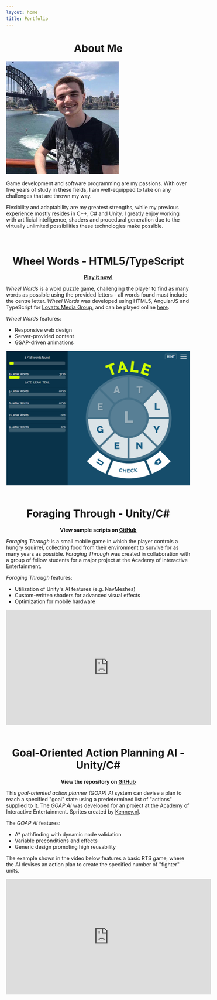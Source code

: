 ```yaml
---
layout: home
title: Portfolio
---
```


<div style="text-align: center"><h1><strong>About Me</strong></h1></div>

<div class="portrait"><img src="assets/img/portrait.png" alt="David Cagnacci"></div>

Game development and software programming are my passions. With over five years of study in these fields, I am well-equipped to take on any challenges that are thrown my way.

Flexibility and adaptability are my greatest strengths, while my previous experience mostly resides in C++, C# and Unity. I greatly enjoy working with artificial intelligence, shaders and procedural generation due to the virtually unlimited possibilities these technologies make possible.

<br />

<div style="text-align: center"><h1><strong>Wheel Words</strong> - HTML5/TypeScript</h1></div>

<div style="text-align: center"><p><strong><a href="https://lovattspuzzles.com/online-puzzles-competitions/wheel-words/">Play it now!</a></strong></p></div>

*Wheel Words* is a word puzzle game, challenging the player to find as many words as possible using the provided letters - all words found must include the centre letter. *Wheel Words* was developed using HTML5, AngularJS and TypeScript for [Lovatts Media Group](https://www.lovattsmedia.com/), and can be played online [here](https://lovattspuzzles.com/online-puzzles-competitions/wheel-words/).

*Wheel Words* features:
- Responsive web design
- Server-provided content
- GSAP-driven animations

<div style="text-align: center"><img src="assets/img/wheelwords1.png" alt="Wheel Words"></div>

<br />

<div style="text-align: center"><h1><strong>Foraging Through</strong> - Unity/C#</h1></div>

<div style="text-align: center"><p><strong>View sample scripts on <a href="https://github.com/DavidCagnacci">GitHub</a></strong></p></div>

*Foraging Through* is a small mobile game in which the player controls a hungry squirrel, collecting food from their environment to survive for as many years as possible. *Foraging Through* was created in collaboration with a group of fellow students for a major project at the Academy of Interactive Entertainment.

*Foraging Through* features:
- Utilization of Unity's AI features (e.g. NavMeshes)
- Custom-written shaders for advanced visual effects
- Optimization for mobile hardware

<div class="video-container"><iframe width="560" height="315" src="https://www.youtube.com/embed/PmNQuy2XeQc" frameborder="0" gesture="media" allow="encrypted-media" allowfullscreen></iframe></div>

<br />

<div style="text-align: center"><h1><strong>Goal-Oriented Action Planning AI</strong> - Unity/C#</h1></div>

<div style="text-align: center"><p><strong>View the repository on <a href="https://github.com/DavidCagnacci">GitHub</a></strong></p></div>

This *goal-oriented action planner (GOAP) AI* system can devise a plan to reach a specified "goal" state using a predetermined list of "actions" supplied to it. The *GOAP AI* was developed for an project at the Academy of Interactive Entertainment. Sprites created by [Kenney.nl](https://kenney.nl/).

The *GOAP AI* features:
- A* pathfinding with dynamic node validation
- Variable preconditions and effects
- Generic design promoting high reusability

The example shown in the video below features a basic RTS game, where the AI devises an action plan to create the specified number of "fighter" units.

<div class="video-container"><iframe width="560" height="315" src="https://www.youtube.com/embed/RAAv_Z6vYyY" frameborder="0" gesture="media" allowfullscreen></iframe></div>
